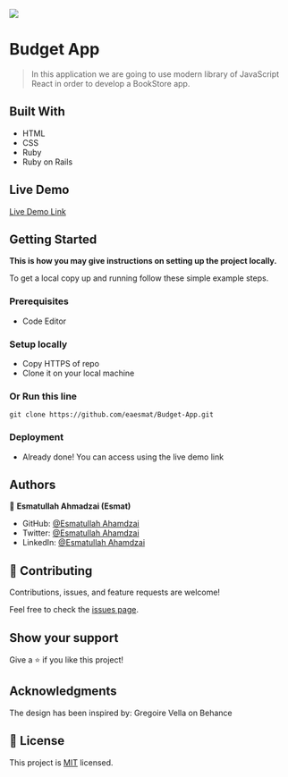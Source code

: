 ![](https://img.shields.io/badge/Microverse-blueviolet)

# Budget App

> In this application we are going to use modern library of JavaScript React in order to develop a BookStore app.


## Built With

- HTML
- CSS
- Ruby
- Ruby on Rails


## Live Demo

[Live Demo Link]()



## Getting Started

**This is how you may give instructions on setting up the project locally.**


To get a local copy up and running follow these simple example steps.

### Prerequisites

- Code Editor

### Setup locally

- Copy HTTPS of repo
- Clone it on your local machine

### Or Run this line
```
git clone https://github.com/eaesmat/Budget-App.git

```

### Deployment
- Already done! You can access using the live demo link



## Authors

👤 **Esmatullah Ahmadzai (Esmat)**

- GitHub: [@Esmatullah Ahamdzai](https://github.com/eaesmat)
- Twitter: [@Esmatullah Ahamdzai](https://twitter.com/ea_ahmadzai)
- LinkedIn: [@Esmatullah Ahamdzai](https://www.linkedin.com/in/esmatullah-ahmadzai)

## 🤝 Contributing

Contributions, issues, and feature requests are welcome!

Feel free to check the [issues page](https://github.com/eaesmat/Budget-App.git/issues).

## Show your support

Give a ⭐️ if you like this project!

## Acknowledgments

The design has been inspired by: Gregoire Vella on Behance


## 📝 License

This project is [MIT](./MIT.md) licensed.
